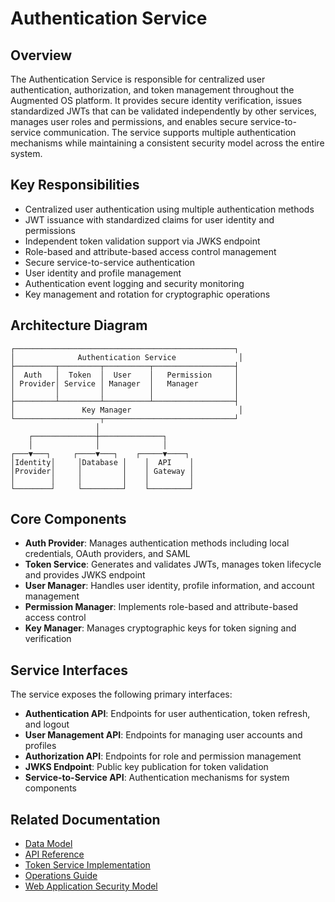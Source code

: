 # Authentication Service

## Overview

The Authentication Service is responsible for centralized user authentication, authorization, and token management throughout the Augmented OS platform. It provides secure identity verification, issues standardized JWTs that can be validated independently by other services, manages user roles and permissions, and enables secure service-to-service communication. The service supports multiple authentication mechanisms while maintaining a consistent security model across the entire system.

## Key Responsibilities

* Centralized user authentication using multiple authentication methods
* JWT issuance with standardized claims for user identity and permissions
* Independent token validation support via JWKS endpoint
* Role-based and attribute-based access control management
* Secure service-to-service authentication
* User identity and profile management
* Authentication event logging and security monitoring
* Key management and rotation for cryptographic operations

## Architecture Diagram

```
┌─────────────────────────────────────────────────┐
│              Authentication Service              │
├─────────┬─────────┬──────────┬──────────────────┤
│  Auth   │  Token  │  User    │   Permission     │
│ Provider│ Service │ Manager  │   Manager        │
│         │         │          │                  │
├─────────┴─────────┴──────────┴──────────────────┤
│               Key Manager                        │
└───────────────────┬─────────────────────────────┘
                   │
    ┌──────────────┼──────────────┐
    │              │              │
┌───▼───┐     ┌────▼───┐    ┌─────▼────┐
│Identity│     │Database │    │  API    │
│Provider│     │         │    │ Gateway │
│        │     │         │    │         │
└────────┘     └─────────┘    └─────────┘
```

## Core Components

* **Auth Provider**: Manages authentication methods including local credentials, OAuth providers, and SAML
* **Token Service**: Generates and validates JWTs, manages token lifecycle and provides JWKS endpoint
* **User Manager**: Handles user identity, profile information, and account management
* **Permission Manager**: Implements role-based and attribute-based access control
* **Key Manager**: Manages cryptographic keys for token signing and verification

## Service Interfaces

The service exposes the following primary interfaces:

* **Authentication API**: Endpoints for user authentication, token refresh, and logout
* **User Management API**: Endpoints for managing user accounts and profiles
* **Authorization API**: Endpoints for role and permission management
* **JWKS Endpoint**: Public key publication for token validation
* **Service-to-Service API**: Authentication mechanisms for system components

## Related Documentation

* [Data Model](./data_model.md)
* [API Reference](./interfaces/api.md)
* [Token Service Implementation](./implementation/token_service.md)
* [Operations Guide](./operations/monitoring.md)
* [Web Application Security Model](../web_application/technical_architecture/security_model.md)


